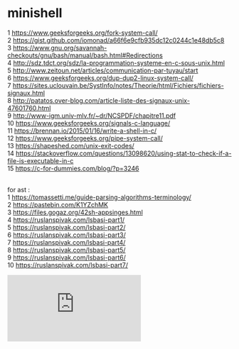 # minishell<br>
1   https://www.geeksforgeeks.org/fork-system-call/ <br>
2   https://gist.github.com/iomonad/a66f6e9cfb935dc12c0244c1e48db5c8 <br>
3   https://www.gnu.org/savannah-checkouts/gnu/bash/manual/bash.html#Redirections <br>
4   http://sdz.tdct.org/sdz/la-programmation-systeme-en-c-sous-unix.html <br>
5   http://www.zeitoun.net/articles/communication-par-tuyau/start <br>
6   https://www.geeksforgeeks.org/dup-dup2-linux-system-call/ <br>
7   https://sites.uclouvain.be/SystInfo/notes/Theorie/html/Fichiers/fichiers-signaux.html <br>
8   http://patatos.over-blog.com/article-liste-des-signaux-unix-47601760.html <br>
9   http://www-igm.univ-mlv.fr/~dr/NCSPDF/chapitre11.pdf <br>
10  https://www.geeksforgeeks.org/signals-c-language/ <br>
11  https://brennan.io/2015/01/16/write-a-shell-in-c/ <br>
12  https://www.geeksforgeeks.org/pipe-system-call/ <br>
13  https://shapeshed.com/unix-exit-codes/ <br>
14  https://stackoverflow.com/questions/13098620/using-stat-to-check-if-a-file-is-executable-in-c <br>
15  https://c-for-dummies.com/blog/?p=3246 <br><br>

for ast : <br>
1   https://tomassetti.me/guide-parsing-algorithms-terminology/<br>
2   https://pastebin.com/K1YZchMK <br>
3   https://files.gogaz.org/42sh-appsinges.html<br>
4   https://ruslanspivak.com/lsbasi-part1/ <br>
5   https://ruslanspivak.com/lsbasi-part2/ <br>
6   https://ruslanspivak.com/lsbasi-part3/ <br>
7   https://ruslanspivak.com/lsbasi-part4/ <br>
8   https://ruslanspivak.com/lsbasi-part5/ <br>
9   https://ruslanspivak.com/lsbasi-part6/ <br>
10  https://ruslanspivak.com/lsbasi-part7/ <br>

![alt text](https://github.com/maxime-42/minishell/blob/master/tutorials/tuto_minishell.pdf)
